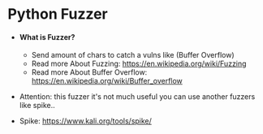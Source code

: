 # Python Fuzzer

* #### What is Fuzzer?
  * Send amount of chars to catch a vulns like (Buffer Overflow)
  * Read more About Fuzzing: https://en.wikipedia.org/wiki/Fuzzing
  * Read more About Buffer Overflow: https://en.wikipedia.org/wiki/Buffer_overflow

* Attention: this fuzzer it's not much useful you can use another fuzzers like spike..
* Spike: https://www.kali.org/tools/spike/
